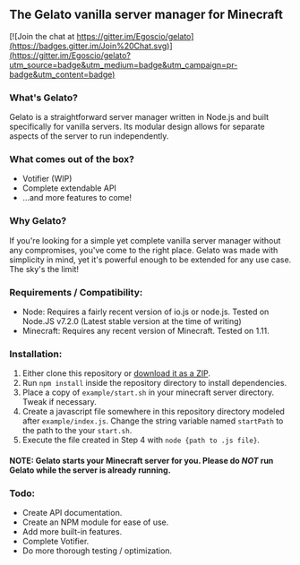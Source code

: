 ## The Gelato vanilla server manager for Minecraft

[![Join the chat at https://gitter.im/Egoscio/gelato](https://badges.gitter.im/Join%20Chat.svg)](https://gitter.im/Egoscio/gelato?utm_source=badge&utm_medium=badge&utm_campaign=pr-badge&utm_content=badge)

### What's Gelato?
  Gelato is a straightforward server manager written in Node.js and built specifically for vanilla servers. Its modular design allows for separate aspects of the server to run independently.

### What comes out of the box?
  - Votifier (WIP)
  - Complete extendable API
  - ...and more features to come!

### Why Gelato?
  If you're looking for a simple yet complete vanilla server manager without any compromises, you've come to the right place. Gelato was made with simplicity in mind, yet it's powerful enough to be extended for any use case. The sky's the limit!

### Requirements / Compatibility:
  - Node:
    Requires a fairly recent version of io.js or node.js. Tested on Node.JS v7.2.0 (Latest stable version at the time of writing)
  - Minecraft:
    Requires any recent version of Minecraft. Tested on 1.11.

### Installation:
  1. Either clone this repository or [download it as a ZIP](https://github.com/Egoscio/gelato/archive/master.zip).
  2. Run `npm install` inside the repository directory to install dependencies.
  3. Place a copy of `example/start.sh` in your minecraft server directory. Tweak if necessary.
  4. Create a javascript file somewhere in this repository directory modeled after `example/index.js`. Change the string variable named `startPath` to the path to the your `start.sh`.
  5. Execute the file created in Step 4 with `node {path to .js file}`.
  #### NOTE: Gelato starts your Minecraft server for you. Please do *NOT* run Gelato while the server is already running.

### Todo:
  - Create API documentation.
  - Create an NPM module for ease of use.
  - Add more built-in features.
  - Complete Votifier.
  - Do more thorough testing / optimization.
